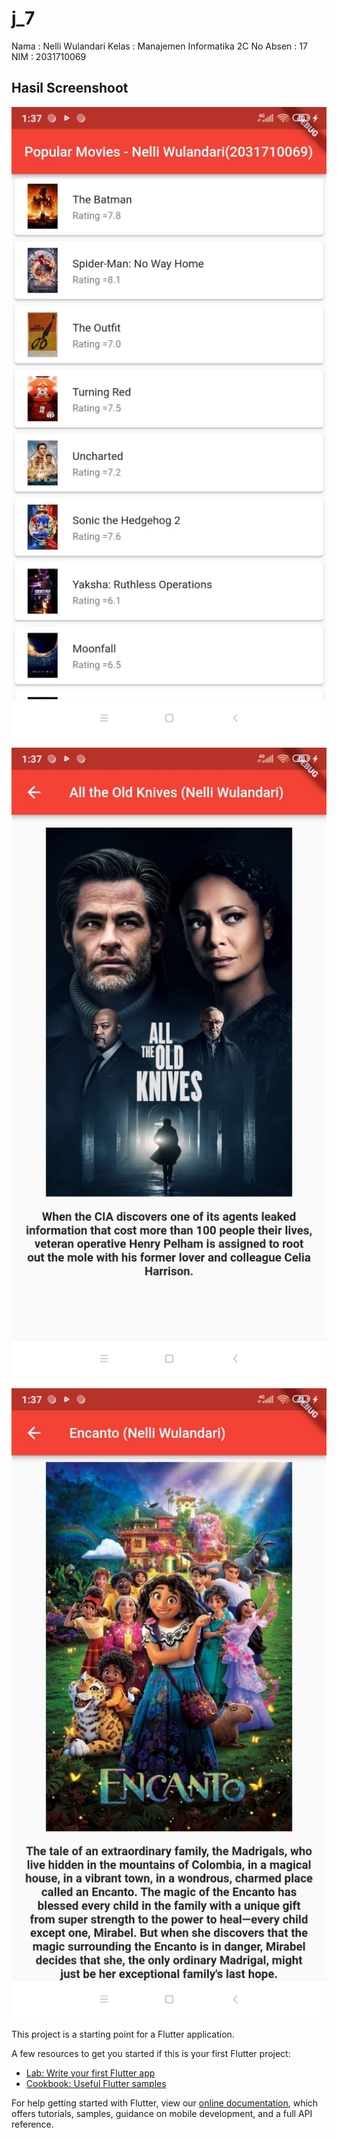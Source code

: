 # j_7

Nama : Nelli Wulandari
Kelas : Manajemen Informatika 2C
No Absen : 17
NIM : 2031710069

## Hasil Screenshoot 
![Screenshot J_7](img/Gambar1.jpeg)

![Screenshot J_7](img/Gambar2.jpeg)

![Screenshot J_7](img/Gambar3.jpeg)



This project is a starting point for a Flutter application.

A few resources to get you started if this is your first Flutter project:

- [Lab: Write your first Flutter app](https://flutter.dev/docs/get-started/codelab)
- [Cookbook: Useful Flutter samples](https://flutter.dev/docs/cookbook)

For help getting started with Flutter, view our
[online documentation](https://flutter.dev/docs), which offers tutorials,
samples, guidance on mobile development, and a full API reference.
